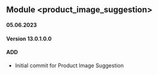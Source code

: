 ## Module <product_image_suggestion>

#### 05.06.2023
#### Version 13.0.1.0.0
#### ADD

- Initial commit for Product Image Suggestion
